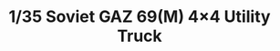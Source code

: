 ---
layout: product
title: "1/35 Soviet GAZ 69(M) 4×4 Utility Truck"
price: "TBA" 
desc: "Maketa"
img_path: "/assets/img/BRNC35096.webp"
brand: "Bronco"
available: false
special_offer: false
new: false
soon: false
cat: "010000"
subcat: "015800"
subsubcat: "0N/A"
sifra: "BRNC35096"
popular: false
spec: false
---